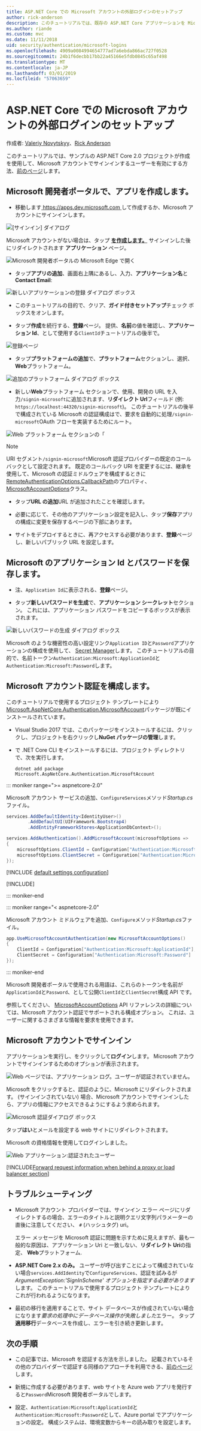 ```yaml
---
title: ASP.NET Core での Microsoft アカウントの外部ログインのセットアップ
author: rick-anderson
description: このチュートリアルでは、既存の ASP.NET Core アプリケーションを Microsoft アカウント ユーザーの認証の統合について説明します。
ms.author: riande
ms.custom: mvc
ms.date: 11/11/2018
uid: security/authentication/microsoft-logins
ms.openlocfilehash: 4909a0084994654777ad7a6ebda866ac727f0528
ms.sourcegitcommit: 24b1f6decbb17bb22a45166e5fdb0845c65af498
ms.translationtype: MT
ms.contentlocale: ja-JP
ms.lasthandoff: 03/01/2019
ms.locfileid: "57063659"
---
```

# <a name="microsoft-account-external-login-setup-with-aspnet-core"></a>ASP.NET Core での Microsoft アカウントの外部ログインのセットアップ

作成者: [Valeriy Novytskyy](https://github.com/01binary)、[Rick Anderson](https://twitter.com/RickAndMSFT)

このチュートリアルでは、サンプルの ASP.NET Core 2.0 プロジェクトが作成を使用して、Microsoft アカウントでサインインするユーザーを有効にする方法、[前のページ](xref:security/authentication/social/index)します。

## <a name="create-the-app-in-microsoft-developer-portal"></a>Microsoft 開発者ポータルで、アプリを作成します。

* 移動します[ https://apps.dev.microsoft.com ](https://apps.dev.microsoft.com)して作成するか、Microsoft アカウントにサインインします。

![[サインイン] ダイアログ](index/_static/MicrosoftDevLogin.png)

Microsoft アカウントがない場合は、タップ **[を作成します。](https://signup.live.com/signup?wa=wsignin1.0&rpsnv=13&ct=1478151035&rver=6.7.6643.0&wp=SAPI_LONG&wreply=https%3a%2f%2fapps.dev.microsoft.com%2fLoginPostBack&id=293053&aadredir=1&contextid=D70D4F21246BAB50&bk=1478151036&uiflavor=web&uaid=f0c3de863a914c358b8dc01b1ff49e85&mkt=EN-US&lc=1033&lic=1)** サインインした後にリダイレクトされます **アプリケーション** ページ。

![Microsoft 開発者ポータルの Microsoft Edge で開く](index/_static/MicrosoftDev.png)

* タップ**アプリの追加**、画面右上隅にあるし、入力、**アプリケーション名**と**Contact Email**:

![新しいアプリケーションの登録 ダイアログ ボックス](index/_static/MicrosoftDevAppCreate.png)

* このチュートリアルの目的で、クリア、**ガイド付きセットアップ**チェック ボックスをオンします。

* タップ**作成**を続行する、**登録**ページ。 提供、**名前**の値を確認し、**アプリケーション Id**、として使用する`ClientId`チュートリアルの後半で。

![登録ページ](index/_static/MicrosoftDevAppReg.png)

* タップ**プラットフォームの追加**で、**プラットフォーム**セクションし、選択、 **Web**プラットフォーム。

![追加のプラットフォーム ダイアログ ボックス](index/_static/MicrosoftDevAppPlatform.png)

* 新しい**Web**プラットフォーム セクションで、使用、開発の URL を入力`/signin-microsoft`に追加されます、**リダイレクト Url**フィールド (例: `https://localhost:44320/signin-microsoft`)。 このチュートリアルの後半で構成されている Microsoft の認証構成はで、要求を自動的に処理`/signin-microsoft`OAuth フローを実装するためにルート。

![Web プラットフォーム セクションの「](index/_static/MicrosoftRedirectUri.png)

> [!NOTE]
> URI セグメント`/signin-microsoft`Microsoft 認証プロバイダーの既定のコールバックとして設定されます。 既定のコールバック URI を変更するには、継承を使用して、Microsoft の認証ミドルウェアを構成するときに[RemoteAuthenticationOptions.CallbackPath](/dotnet/api/microsoft.aspnetcore.authentication.remoteauthenticationoptions.callbackpath)のプロパティ、 [MicrosoftAccountOptions](/dotnet/api/microsoft.aspnetcore.authentication.microsoftaccount.microsoftaccountoptions)クラス。

* タップ**URL の追加**URL が追加されたことを確認します。

* 必要に応じて、その他のアプリケーション設定を記入し、タップ**保存**アプリの構成に変更を保存するページの下部にあります。

* サイトをデプロイするときに、再アクセスする必要があります、**登録**ページし、新しいパブリック URL を設定します。

## <a name="store-microsoft-application-id-and-password"></a>Microsoft のアプリケーション Id とパスワードを保存します。

* 注、`Application Id`に表示される、**登録**ページ。

* タップ**新しいパスワードを生成**で、**アプリケーション シークレット**セクション。 これには、アプリケーション パスワードをコピーするボックスが表示されます。

![新しいパスワードの生成 ダイアログ ボックス](index/_static/MicrosoftDevPassword.png)

Microsoft のような機密性の高い設定リンク`Application ID`と`Password`アプリケーションの構成を使用して、 [Secret Manager](xref:security/app-secrets)します。 このチュートリアルの目的で、名前トークン`Authentication:Microsoft:ApplicationId`と`Authentication:Microsoft:Password`します。

## <a name="configure-microsoft-account-authentication"></a>Microsoft アカウント認証を構成します。

このチュートリアルで使用するプロジェクト テンプレートにより[Microsoft.AspNetCore.Authentication.MicrosoftAccount](https://www.nuget.org/packages/Microsoft.AspNetCore.Authentication.MicrosoftAccount)パッケージが既にインストールされています。

* Visual Studio 2017 では、このパッケージをインストールするには、クリックし、プロジェクトを右クリックし**NuGet パッケージの管理**します。
* で .NET Core CLI をインストールするには、プロジェクト ディレクトリで、次を実行します。

   `dotnet add package Microsoft.AspNetCore.Authentication.MicrosoftAccount`

::: moniker range=">= aspnetcore-2.0"

Microsoft アカウント サービスの追加、`ConfigureServices`メソッド*Startup.cs*ファイル。

```csharp
services.AddDefaultIdentity<IdentityUser>()
        .AddDefaultUI(UIFramework.Bootstrap4)
        .AddEntityFrameworkStores<ApplicationDbContext>();

services.AddAuthentication().AddMicrosoftAccount(microsoftOptions =>
{
    microsoftOptions.ClientId = Configuration["Authentication:Microsoft:ApplicationId"];
    microsoftOptions.ClientSecret = Configuration["Authentication:Microsoft:Password"];
});
```

[!INCLUDE [default settings configuration](includes/default-settings.md)]

[!INCLUDE[](includes/chain-auth-providers.md)]

::: moniker-end

::: moniker range="< aspnetcore-2.0"

Microsoft アカウント ミドルウェアを追加、`Configure`メソッド*Startup.cs*ファイル。

```csharp
app.UseMicrosoftAccountAuthentication(new MicrosoftAccountOptions()
{
    ClientId = Configuration["Authentication:Microsoft:ApplicationId"],
    ClientSecret = Configuration["Authentication:Microsoft:Password"]
});
```

::: moniker-end

Microsoft 開発者ポータルで使用される用語は、これらのトークンを名前が`ApplicationId`と`Password`、として公開`ClientId`と`ClientSecret`構成 API です。

参照してください、 [MicrosoftAccountOptions](/dotnet/api/microsoft.aspnetcore.builder.microsoftaccountoptions) API リファレンスの詳細については、Microsoft アカウント認証でサポートされる構成オプション。 これは、ユーザーに関するさまざまな情報を要求を使用できます。

## <a name="sign-in-with-microsoft-account"></a>Microsoft アカウントでサインイン

アプリケーションを実行し、をクリックして**ログイン**します。 Microsoft アカウントでサインインするためのオプションが表示されます。

![Web ページでは、アプリケーション ログ。ユーザーが認証されていません。](index/_static/DoneMicrosoft.png)

Microsoft をクリックすると、認証のように、Microsoft にリダイレクトされます。 (サインインされていない) 場合、Microsoft アカウントでサインインしたら、アプリの情報にアクセスできるようにするよう求められます。

![Microsoft 認証ダイアログ ボックス](index/_static/MicrosoftLogin.png)

タップ**はい**とメールを設定する web サイトにリダイレクトされます。

Microsoft の資格情報を使用してログインしました。

![Web アプリケーション:認証されたユーザー](index/_static/Done.png)

[!INCLUDE[Forward request information when behind a proxy or load balancer section](includes/forwarded-headers-middleware.md)]

## <a name="troubleshooting"></a>トラブルシューティング

* Microsoft アカウント プロバイダーでは、サインイン エラー ページにリダイレクトするの場合、エラーのタイトルと説明クエリ文字列パラメーターの直後に注意してください、 `#` (ハッシュタグ) uri。

  エラー メッセージを Microsoft 認証に問題を示すために見えますが、最も一般的な原因は、アプリケーション Uri と一致しない、**リダイレクト Uri**の指定、 **Web**プラットフォーム.
* **ASP.NET Core 2.x のみ。** ユーザーが呼び出すことによって構成されていない場合`services.AddIdentity`で`ConfigureServices`、認証を試みるが*ArgumentException:'SignInScheme' オプションを指定する必要があります*します。 このチュートリアルで使用するプロジェクト テンプレートによりこれが行われるようになります。
* 最初の移行を適用することで、サイト データベースが作成されていない場合になります*要求の処理中にデータベース操作が失敗しました*エラー。 タップ**適用移行**データベースを作成し、エラーを引き続き更新します。

## <a name="next-steps"></a>次の手順

* この記事では、Microsoft を認証する方法を示しました。 記載されているその他のプロバイダーで認証する同様のアプローチを利用できる、[前のページ](xref:security/authentication/social/index)します。

* 新規に作成する必要があります、web サイトを Azure web アプリを発行すると`Password`Microsoft 開発者ポータルでします。

* 設定、`Authentication:Microsoft:ApplicationId`と`Authentication:Microsoft:Password`として、Azure portal でアプリケーションの設定。 構成システムは、環境変数からキーの読み取りを設定します。
